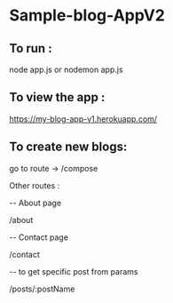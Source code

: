 # Sample-blog-AppV2

## To run :
node app.js or nodemon app.js

## To view the app :
https://my-blog-app-v1.herokuapp.com/

## To create new blogs:
go to route -> /compose

Other routes :

 -- About page
 
/about                     

 -- Contact page
 
/contact                   
 
 -- to get specific post from params
 
/posts/:postName              
 
